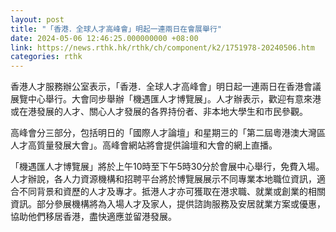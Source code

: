 ```yaml
---
layout: post
title: "「香港．全球人才高峰會」明起一連兩日在會展舉行"
date: 2024-05-06 12:46:25.000000000 +08:00
link: https://news.rthk.hk/rthk/ch/component/k2/1751978-20240506.htm
categories: rthk
---
```


香港人才服務辦公室表示，「香港．全球人才高峰會」明日起一連兩日在香港會議展覽中心舉行。大會同步舉辦「機遇匯人才博覽展」。人才辦表示，歡迎有意來港或在港發展的人才、關心人才發展的各界持份者、非本地大學生和市民參觀。
 
高峰會分三部分，包括明日的「國際人才論壇」和星期三的「第二屆粵港澳大灣區人才高質量發展大會」。高峰會網站將會提供論壇和大會的網上直播。

 「機遇匯人才博覽展」將於上午10時至下午5時30分於會展中心舉行，免費入場。人才辦說，各人力資源機構和招聘平台將於博覽展展示不同專業本地職位資訊，適合不同背景和資歷的人才及專才。抵港人才亦可獲取在港求職、就業或創業的相關資訊。部分參展機構將為入場人才及家人，提供諮詢服務及安居就業方案或優惠，協助他們移居香港，盡快適應並留港發展。
